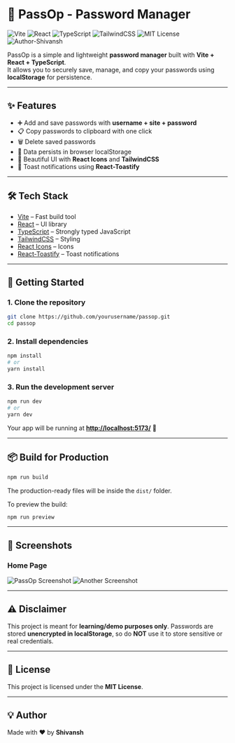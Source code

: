 
# 🔐 PassOp - Password Manager

![Vite](https://img.shields.io/badge/Vite-4.0-646CFF?style=for-the-badge&logo=vite&logoColor=white)
![React](https://img.shields.io/badge/React-18-61DAFB?style=for-the-badge&logo=react&logoColor=white)
![TypeScript](https://img.shields.io/badge/TypeScript-5-3178C6?style=for-the-badge&logo=typescript&logoColor=white)
![TailwindCSS](https://img.shields.io/badge/TailwindCSS-3-06B6D4?style=for-the-badge&logo=tailwindcss&logoColor=white)
![MIT License](https://img.shields.io/badge/License-MIT-green?style=for-the-badge)
![Author-Shivansh](https://img.shields.io/badge/Author-Shivansh-red?style=for-the-badge)

PassOp is a simple and lightweight **password manager** built with **Vite + React + TypeScript**.  
It allows you to securely save, manage, and copy your passwords using **localStorage** for persistence.

---

## ✨ Features

- ➕ Add and save passwords with **username + site + password**
- 📋 Copy passwords to clipboard with one click
- 🗑️ Delete saved passwords
- 💾 Data persists in browser localStorage
- 🎉 Beautiful UI with **React Icons** and **TailwindCSS**
- 🔔 Toast notifications using **React-Toastify**

---

## 🛠️ Tech Stack

- [Vite](https://vitejs.dev/) – Fast build tool
- [React](https://react.dev/) – UI library
- [TypeScript](https://www.typescriptlang.org/) – Strongly typed JavaScript
- [TailwindCSS](https://tailwindcss.com/) – Styling
- [React Icons](https://react-icons.github.io/react-icons/) – Icons
- [React-Toastify](https://fkhadra.github.io/react-toastify/) – Toast notifications

---

## 🚀 Getting Started

### 1. Clone the repository
```bash
git clone https://github.com/yourusername/passop.git
cd passop
````

### 2. Install dependencies

```bash
npm install
# or
yarn install
```

### 3. Run the development server

```bash
npm run dev
# or
yarn dev
```

Your app will be running at **[http://localhost:5173/](http://localhost:5173/)** 🎉

---

## 📦 Build for Production

```bash
npm run build
```

The production-ready files will be inside the `dist/` folder.

To preview the build:

```bash
npm run preview
```

---

## 📸 Screenshots

### Home Page

![PassOp Screenshot](assets/img1.png)
![Another Screenshot](assets/img2.png)

---

## ⚠️ Disclaimer

This project is meant for **learning/demo purposes only**.
Passwords are stored **unencrypted in localStorage**, so do **NOT** use it to store sensitive or real credentials.

---

## 📄 License

This project is licensed under the **MIT License**.

---

## 💡 Author

Made with ❤️ by **Shivansh**

